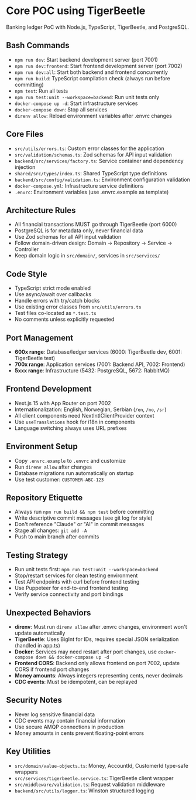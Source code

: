 # Core POC using TigerBeetle

Banking ledger PoC with Node.js, TypeScript, TigerBeetle, and PostgreSQL.

## Bash Commands
- `npm run dev`: Start backend development server (port 7001)
- `npm run dev:frontend`: Start frontend development server (port 7002)
- `npm run dev:all`: Start both backend and frontend concurrently
- `npm run build`: TypeScript compilation check (always run before committing)
- `npm test`: Run all tests
- `npm run test:unit --workspace=backend`: Run unit tests only
- `docker-compose up -d`: Start infrastructure services
- `docker-compose down`: Stop all services
- `direnv allow`: Reload environment variables after .envrc changes

## Core Files
- `src/utils/errors.ts`: Custom error classes for the application
- `src/validation/schemas.ts`: Zod schemas for API input validation
- `backend/src/services/factory.ts`: Service container and dependency injection
- `shared/src/types/index.ts`: Shared TypeScript type definitions
- `backend/src/config/validation.ts`: Environment configuration validation
- `docker-compose.yml`: Infrastructure service definitions
- `.envrc`: Environment variables (use .envrc.example as template)

## Architecture Rules
- All financial transactions MUST go through TigerBeetle (port 6000)
- PostgreSQL is for metadata only, never financial data
- Use Zod schemas for all API input validation
- Follow domain-driven design: Domain → Repository → Service → Controller
- Keep domain logic in `src/domain/`, services in `src/services/`

## Code Style
- TypeScript strict mode enabled
- Use async/await over callbacks
- Handle errors with try/catch blocks
- Use existing error classes from `src/utils/errors.ts`
- Test files co-located as `*.test.ts`
- No comments unless explicitly requested

## Port Management
- **600x range**: Database/ledger services (6000: TigerBeetle dev, 6001: TigerBeetle test)
- **700x range**: Application services (7001: Backend API, 7002: Frontend)
- **5xxx range**: Infrastructure (5432: PostgreSQL, 5672: RabbitMQ)

## Frontend Development
- Next.js 15 with App Router on port 7002
- Internationalization: English, Norwegian, Serbian (`/en`, `/no`, `/sr`)
- All client components need NextIntlClientProvider context
- Use `useTranslations` hook for i18n in components
- Language switching always uses URL prefixes

## Environment Setup
- Copy `.envrc.example` to `.envrc` and customize
- Run `direnv allow` after changes
- Database migrations run automatically on startup
- Use test customer: `CUSTOMER-ABC-123`

## Repository Etiquette
- Always run `npm run build && npm test` before committing
- Write descriptive commit messages (see git log for style)
- Don't reference "Claude" or "AI" in commit messages
- Stage all changes: `git add -A`
- Push to main branch after commits

## Testing Strategy
- Run unit tests first: `npm run test:unit --workspace=backend`
- Stop/restart services for clean testing environment
- Test API endpoints with curl before frontend testing
- Use Puppeteer for end-to-end frontend testing
- Verify service connectivity and port bindings

## Unexpected Behaviors
- **direnv**: Must run `direnv allow` after .envrc changes, environment won't update automatically
- **TigerBeetle**: Uses BigInt for IDs, requires special JSON serialization (handled in app.ts)
- **Docker**: Services may need restart after port changes, use `docker-compose down && docker-compose up -d`
- **Frontend CORS**: Backend only allows frontend on port 7002, update CORS if frontend port changes
- **Money amounts**: Always integers representing cents, never decimals
- **CDC events**: Must be idempotent, can be replayed

## Security Notes
- Never log sensitive financial data
- CDC events may contain financial information
- Use secure AMQP connections in production
- Money amounts in cents prevent floating-point errors

## Key Utilities
- `src/domain/value-objects.ts`: Money, AccountId, CustomerId type-safe wrappers
- `src/services/tigerbeetle.service.ts`: TigerBeetle client wrapper
- `src/middleware/validation.ts`: Request validation middleware
- `backend/src/utils/logger.ts`: Winston structured logging